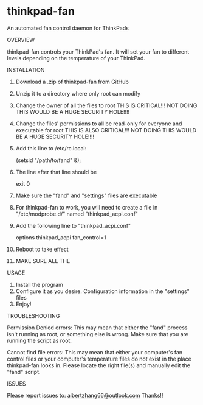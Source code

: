 # thinkpad-fan
An automated fan control daemon for ThinkPads

OVERVIEW

 thinkpad-fan controls your ThinkPad's fan. It will set your fan to different levels depending on the temperature of your ThinkPad.
 
INSTALLATION

 1. Download a .zip of thinkpad-fan from GitHub
 2. Unzip it to a directory where only root can modify
 3. Change the owner of all the files to root
    THIS IS CRITICAL!!! NOT DOING THIS WOULD BE A HUGE SECURITY HOLE!!!!
 4. Change the files' permissions to all be read-only for everyone and executable for root
    THIS IS ALSO CRITICAL!!! NOT DOING THIS WOULD BE A HUGE SECURITY HOLE!!!!
 5. Add this line to /etc/rc.local:
 
    (setsid "/path/to/fand" &);
    
 6. The line after that line should be
 
    exit 0
    
 7. Make sure the "fand" and "settings" files are executable
 8. For thinkpad-fan to work, you will need to create a file in "/etc/modprobe.d/" named "thinkpad_acpi.conf"
 9. Add the following line to "thinkpad_acpi.conf"
 
    options thinkpad_acpi fan_control=1

 10. Reboot to take effect
 11. MAKE SURE ALL THE 
 
USAGE

 1. Install the program
 2. Configure it as you desire. Configuration information in the "settings" files
 3. Enjoy!
 
TROUBLESHOOTING

 Permission Denied errors:
   This may mean that either the "fand" process isn't running as root, or something else is wrong. Make sure that you are running the script as root.
   
 Cannot find file errors:
   This may mean that either your computer's fan control files or your computer's temperature files do not exist in the place thinkpad-fan looks in.
   Please locate the right file(s) and manually edit the "fand" script.
 
ISSUES

Please report issues to: albertzhang66@outlook.com
Thanks!!